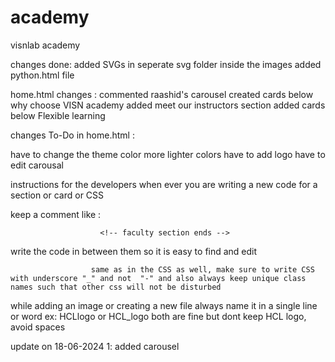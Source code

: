 # academy

visnlab academy

changes done:
added SVGs in seperate svg folder inside the images
added python.html file

home.html changes :
commented raashid's carousel
created cards below why choose VISN academy
added meet our instructors section
added cards below Flexible learning

changes To-Do in home.html :

have to change the theme color more lighter colors
have to add logo
have to edit carousal

instructions for the developers
when ever you are writing a new code for a section or card or CSS

keep a comment like : <!-- faculty section starts-->

                        <!-- faculty section ends -->

write the code in between them so it is easy to find and edit

                      same as in the CSS as well, make sure to write CSS with underscore "_" and not  "-" and also always keep unique class names such that other css will not be disturbed

while adding an image or creating a new file always name it in a single line or word ex: HCLlogo or HCL_logo both are fine but dont keep HCL logo, avoid spaces

update on 18-06-2024
1: added carousel
